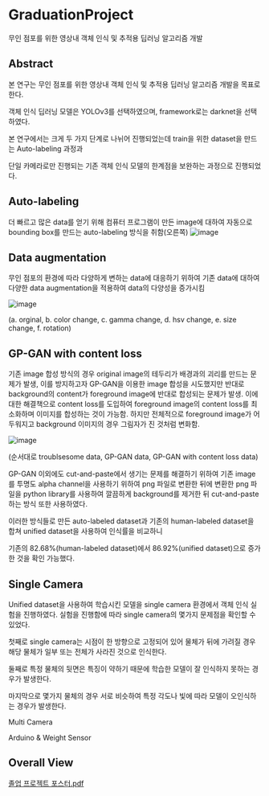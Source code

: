 # GraduationProject

무인 점포를 위한 영상내 객체 인식 및 추적용 딥러닝 알고리즘 개발

## Abstract
본 연구는 무인 점포를 위한 영상내 객체 인식 및 추적용 딥러닝 알고리즘 개발을 목표로 한다. 

객체 인식 딥러닝 모델은 YOLOv3를 선택하였으며, framework로는 darknet을 선택하였다. 

본 연구에서는 크게 두 가지 단계로 나뉘어 진행되었는데 train을 위한 dataset을 만드는 Auto-labeling 과정과 

단일 카메라로만 진행되는 기존 객체 인식 모델의 한계점을 보완하는 과정으로 진행되었다.

## Auto-labeling

더 빠르고 많은 data를 얻기 위해 컴퓨터 프로그램이 만든 image에 대하여 자동으로 bounding box를 만드는 auto-labeling 방식을 취함(오른쪽)
![image](https://user-images.githubusercontent.com/37990408/229814018-d83c1bf4-1f5f-4173-9b69-8033d73ec92c.png)

## Data augmentation
무인 점포의 환경에 따라 다양하게 변하는 data에 대응하기 위하여 기존 data에 대하여 다양한 data augmentation을 적용하여 data의 다양성을 증가시킴

![image](https://user-images.githubusercontent.com/37990408/229814644-1f24eb1e-a2c1-41ca-9981-13e5f7572002.png)

(a. orginal, b. color change, c. gamma change, d. hsv change, e. size change, f. rotation)

## GP-GAN with content loss
기존 image 합성 방식의 경우 original image의 테두리가 배경과의 괴리를 만드는 문제가 발생, 이를 방지하고자 GP-GAN을 이용한 image 합성을 시도했지만 반대로 background의
content가 foreground image에 반대로 합성되는 문제가 발생. 
이에 대한 해결책으로 content loss를 도입하여 foreground image의 content loss를 최소화하며 이미지를 합성하는 것이 가능함. 
하지만 전체적으로 foreground image가 어두워지고 background 이미지의 경우 그림자가 진 것처럼 변화함.

![image](https://user-images.githubusercontent.com/37990408/229816345-752738da-1780-4dd5-a972-836cb8ca3e13.png)

(순서대로 troublsesome data, GP-GAN data, GP-GAN with content loss data)

GP-GAN 이외에도 cut-and-paste에서 생기는 문제를 해결하기 위하여 기존 image를 투명도 alpha channel을 사용하기 위하여 png 파일로 변환한 뒤에
변환한 png 파일을 python library를 사용하여 깔끔하게 background를 제거한 뒤 cut-and-paste하는 방식 또한 사용하였다.

이러한 방식들로 만든 auto-labeled dataset과 기존의 human-labeled dataset을 합쳐 unified dataset을 사용하여 인식률을 비교하니

기존의 82.68%(human-labeled dataset)에서 86.92%(unified dataset)으로 증가한 것을 확인 가능했다.

## Single Camera

Unified dataset을 사용하여 학습시킨 모델을 single camera 환경에서 객체 인식 실험을 진행하였다. 
실험을 진행함에 따라 single camera의 몇가지 문제점을 확인할 수 있었다.

첫째로 single camera는 시점이 한 방향으로 고정되어 있어 물체가 뒤에 가려질 경우 해당 물체가 일부 또는 전체가 사라진 것으로 인식한다.

둘째로 특정 물체의 뒷면은 특징이 약하기 때문에 학습한 모델이 잘 인식하지 못하는 경우가 발생한다.

마지막으로 몇가지 물체의 경우 서로 비슷하여 특정 각도나 빛에 따라 모델이 오인식하는 경우가 발생한다.



Multi Camera

Arduino & Weight Sensor


## Overall View

[졸업 프로젝트 포스터.pdf](https://github.com/peardanny97/GraduationProject/files/11148431/_.pdf)
